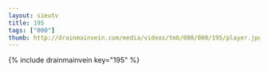 ```yaml
--- 
layout: sieutv
title: 195
tags: ["000"]
thumb: http://drainmainvein.com/media/videos/tmb/000/000/195/player.jpg
---
```

{% include drainmainvein key="195" %} 
